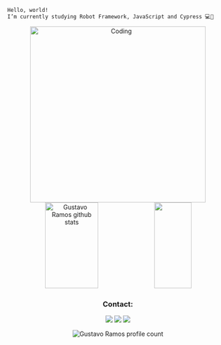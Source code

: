 ```diff
Hello, world!
I’m currently studying Robot Framework, JavaScript and Cypress 💻🤖
```
 
 <div align="center">  
  <img src="https://media3.giphy.com/media/v1.Y2lkPTc5MGI3NjExYzFiMTRmYjEwYzg5ZjMyZjQ5NjI2NTI2NjM4YjJhYmE2OWRhYjUzZiZlcD12MV9pbnRlcm5hbF9naWZzX2dpZklkJmN0PWc/H1dxi6xdh4NGQCZSvz/giphy.gif" alt="Coding" width="400" />
 <br/>
  <img width="49%" height="195px" src="https://github-readme-streak-stats.herokuapp.com?user=gustavo-rss&theme=one-dark-pro" alt="Gustavo Ramos github stats" /> 
  <img width="41%" height="195px" src="https://github-readme-stats.vercel.app/api/top-langs/?username=gustavo-rss&layout=donut" />
</div>
 

 
<div align="center">
<h3>Contact:</h3>
 <a href="https://www.linkedin.com/in/gustavo-ramos-s-silva/" target="_blank"><img src="https://img.shields.io/badge/LinkedIn-blue?style=for-the-badge&logo=linkedin&logoColor=white"></a>
 <a href="mailto:gustavo.rdev@gmail.com" target="_blank"><img src="https://img.shields.io/badge/Gmail-A20D02?style=for-the-badge&logo=gmail&logoColor=white"></a>
 <a href="https://medium.com/@gustavo.rdev" target="_blank"><img src="https://img.shields.io/badge/medium-%2312100E.svg?&style=for-the-badge&logo=medium&logoColor=white"></a>
</div>

<p align="center"> <img src="https://komarev.com/ghpvc/?username=gustavo-rss&label=Profile%20views&color=0e75b6&style=flat" alt="Gustavo Ramos profile count" /> </p>
